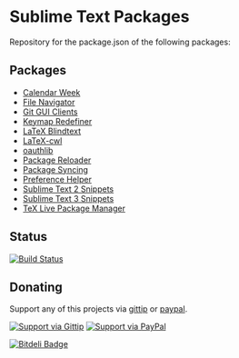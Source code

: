 # Sublime Text Packages

Repository for the package.json of the following packages:

## Packages

- [Calendar Week](https://github.com/Chris---/SublimeText-Calendar-Week)
- [File Navigator](https://github.com/Chris---/SublimeText-File-Navigator)
- [Git GUI Clients](https://github.com/Chris---/SublimeText-Git-GUI-Clients)
- [Keymap Redefiner](https://github.com/Chris---/SublimeText-Keymap-Redefiner)
- [LaTeX Blindtext](https://github.com/Chris---/SublimeText-LaTeX-Blindtext)
- [LaTeX-cwl](https://github.com/Chris---/LaTeX-cwl)
- [oauthlib](https://github.com/Chris---/SublimeText-OAuthlib)
- [Package Reloader](https://github.com/Chris---/SublimeText-Package-Reloader)
- [Package Syncing](https://github.com/Chris---/SublimeText-Package-Syncing)
- [Preference Helper](https://github.com/Chris---/SublimeText-Preference-Helper)
- [Sublime Text 2 Snippets](https://github.com/Chris---/SublimeText-Sublime-Text-2-Snippets)
- [Sublime Text 3 Snippets](https://github.com/Chris---/SublimeText-Sublime-Text-3-Snippets)
- [TeX Live Package Manager](https://github.com/Chris---/SublimeText-TeX-Live-Package-Manager)


## Status

[![Build Status](https://travis-ci.org/Chris---/SublimeText-Packages.png?branch=master)](https://travis-ci.org/Chris---/SublimeText-Packages)

## Donating

Support any of this projects via [gittip][] or [paypal][].

[![Support via Gittip](https://rawgithub.com/chris---/Donation-Badges/master/gittip.jpeg)][gittip] [![Support via PayPal](https://rawgithub.com/chris---/Donation-Badges/master/paypal.jpeg)][paypal]

[![Bitdeli Badge](https://d2weczhvl823v0.cloudfront.net/Chris---/sublimetext-packages/trend.png)](https://bitdeli.com/free "Bitdeli Badge")

[gittip]: https://www.gittip.com/Chris---
[paypal]: https://www.paypal.com/cgi-bin/webscr?cmd=_s-xclick&hosted_button_id=ZWZCJPFSZNXEW